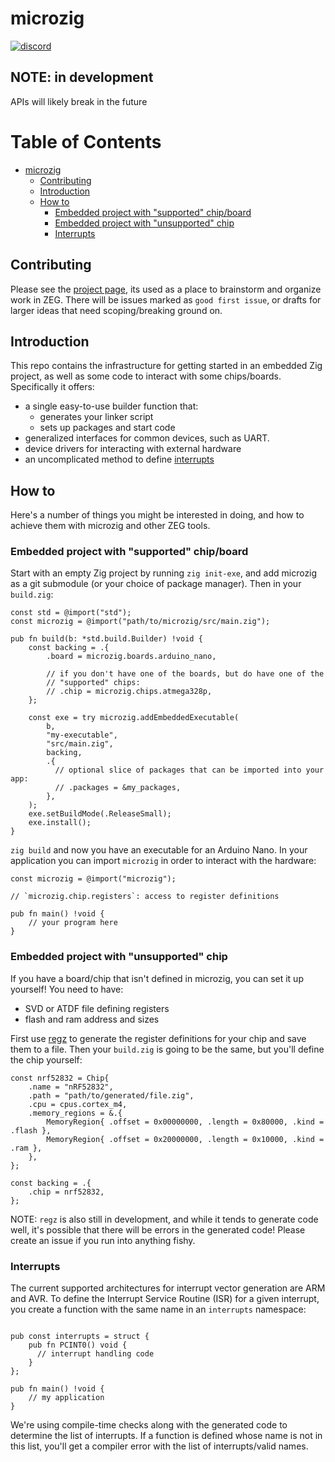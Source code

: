 # microzig

[![discord](https://img.shields.io/discord/824493524413710336.svg?logo=discord)](https://discord.gg/ShUWykk38X)

## NOTE: in development

APIs will likely break in the future

Table of Contents
=================

* [microzig](#microzig)
   * [Contributing](#contributing)
   * [Introduction](#introduction)
   * [How to](#how-to)
      * [Embedded project with "supported" chip/board](#embedded-project-with-supported-chipboard)
      * [Embedded project with "unsupported" chip](#embedded-project-with-unsupported-chip)
      * [Interrupts](#interrupts)

<!-- Created by https://github.com/ekalinin/github-markdown-toc -->

## Contributing

Please see the [project page](https://github.com/orgs/ZigEmbeddedGroup/projects/1/views/1), its used as a place to brainstorm and organize work in ZEG.
There will be issues marked as `good first issue`, or drafts for larger ideas that need scoping/breaking ground on.

## Introduction

This repo contains the infrastructure for getting started in an embedded Zig project, as well as some code to interact with some chips/boards. Specifically it offers:
- a single easy-to-use builder function that:
  - generates your linker script
  - sets up packages and start code
- generalized interfaces for common devices, such as UART.
- device drivers for interacting with external hardware
- an uncomplicated method to define [interrupts](#interrupts)

## How to

Here's a number of things you might be interested in doing, and how to achieve them with microzig and other ZEG tools.

### Embedded project with "supported" chip/board

Start with an empty Zig project by running `zig init-exe`, and add microzig as a git submodule (or your choice of package manager).
Then in your `build.zig`:

```zig
const std = @import("std");
const microzig = @import("path/to/microzig/src/main.zig");

pub fn build(b: *std.build.Builder) !void {
    const backing = .{
        .board = microzig.boards.arduino_nano,

        // if you don't have one of the boards, but do have one of the
        // "supported" chips:
        // .chip = microzig.chips.atmega328p,
    };

    const exe = try microzig.addEmbeddedExecutable(
        b,
        "my-executable",
        "src/main.zig",
        backing,
        .{
          // optional slice of packages that can be imported into your app:
          // .packages = &my_packages,
        },
    );
    exe.setBuildMode(.ReleaseSmall);
    exe.install();
}
```

`zig build` and now you have an executable for an Arduino Nano.
In your application you can import `microzig` in order to interact with the hardware:

```zig
const microzig = @import("microzig");

// `microzig.chip.registers`: access to register definitions

pub fn main() !void {
    // your program here
}
```

### Embedded project with "unsupported" chip

If you have a board/chip that isn't defined in microzig, you can set it up yourself!
You need to have:
- SVD or ATDF file defining registers
- flash and ram address and sizes

First use [regz](https://github.com/ZigEmbeddedGroup/regz) to generate the register definitions for your chip and save them to a file.
Then your `build.zig` is going to be the same, but you'll define the chip yourself:

```zig
const nrf52832 = Chip{
    .name = "nRF52832",
    .path = "path/to/generated/file.zig",
    .cpu = cpus.cortex_m4,
    .memory_regions = &.{
        MemoryRegion{ .offset = 0x00000000, .length = 0x80000, .kind = .flash },
        MemoryRegion{ .offset = 0x20000000, .length = 0x10000, .kind = .ram },
    },
};

const backing = .{
    .chip = nrf52832,
};
```

NOTE: `regz` is also still in development, and while it tends to generate code well, it's possible that there will be errors in the generated code!
Please create an issue if you run into anything fishy.

### Interrupts

The current supported architectures for interrupt vector generation are ARM and AVR.
To define the Interrupt Service Routine (ISR) for a given interrupt, you create a function with the same name in an `interrupts` namespace:

```zig

pub const interrupts = struct {
    pub fn PCINT0() void {
      // interrupt handling code
    }
};

pub fn main() !void {
    // my application
}
```

We're using compile-time checks along with the generated code to determine the list of interrupts.
If a function is defined whose name is not in this list, you'll get a compiler error with the list of interrupts/valid names.
